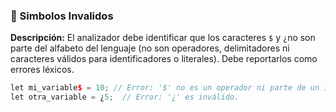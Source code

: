 ### 📌 Simbolos Invalidos 
**Descripción:** El analizador debe identificar que los caracteres `$` y `¿`no son parte del alfabeto del lenguaje (no son operadores, delimitadores ni caracteres válidos para identificadores o literales). Debe reportarlos como errores léxicos.

``` c++
let mi_variable$ = 10; // Error: '$' no es un operador ni parte de un identificador.
let otra_variable = ¿5;  // Error: '¿' es inválido.
```